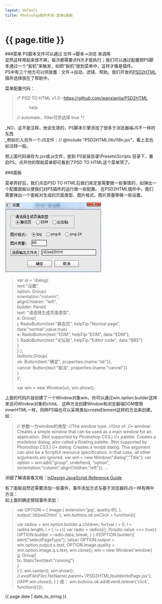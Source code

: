 ```yaml
---
layout: default
title: Photoshop插件开发-菜单&面板
---
```

# {{ page.title }}  



###菜单
PS脚本文件可以通过 文件->脚本->浏览 来调用  
显然这样用起来很不爽，每次都需要点N次才能执行；我们可以通过配置把PS脚本通过一个“扳机”来触发，如把“扳机”放到菜单中，这样才像是插件。  
PS中有三个地方可以供放置：文件->自动、滤镜、帮助。我们开发的[PSD2HTML](https://github.com/wanxianjia/PSD2HTML)插件选择放在了帮助中。

菜单配置代码：
> /*
> <javascriptresource> 
> <name>PSD TO HTML</name> 
> <about>v1.0--https://github.com/wanxianjia/PSD2HTML</about> 
> <menu>help</menu> // automate，filter可供选择
> <enableinfo>true</enableinfo> 
> </javascriptresource>
> */
_NO，这不是注释，他会生效的，PS脚本引擎添加了很多于浏览器端JS不一样的东西  
_例如引入另外一个JS文件：// @include "PSD2HTML/lib/i18n.jsx"，看上去也如注释一般。  



把上面代码保存为.jsx或.js文件，放到 PS安装目录\Presets\Scripts 目录下，重启PS，点开你的帮助菜单即可看到了PSD TO HTML这个菜单项了。

###面板

菜单弄好后，我们点击PSD TO HTML后我们肯定是需要做一些事情的，如弹出一个配置面板以便我们对PS插件的运行做一些配置。
在PSD2HTML插件中，我们需要弹出一个面板对生成的页面类型、图片格式、图片质量等做一些设置。

![Foo](img/panel.jpg)

>var ui = 'dialog{\
>    text:"设置",\
>    option: Group{\
>        orientation:"column",\
>        alignChildren: "left",\
>        builder: Panel{\
>            text: "请选择生成页面类型",\
>            a: Group{\
>                j: RadioButton{text:"静态页", helpTip:"Normal page", data:"normal",value:true}\
>                e: RadioButton{text:"EDM", helpTip:"EDM", data:"EDM"},\
>                l: RadioButton{text:"论坛贴", helpTip:"Editor code", data:"BBS"}\
>            }\
>        }
>    },\
>    buttons:Group{\
>        ok: Button{text:"确定",  properties:{name:"ok"}},\
>        cancel: Button{text:"取消",  properties:{name:"cancel"}}\
>    }\
>}';
>
>var win = new Window(ui);
>win.show();

上面的代码片段创建了一个Window对象win，你可以通过win.option.builder这样来访问Window对象的child。
这种方法创建Window和浏览器端DOM使用innerHTML一样，同样PS端也可以采用类似createElement这样的方法来创建。  
如：
>// 参数一为window的类型:
>//The window type. 
>//One of: 
>//•  window: Creates a simple window that can be used as a main window for an application. (Not supported by Photoshop CS3.) 
>//•  palette: Creates a modeless dialog, also called a floating palette. (Not supported by Photoshop CS3.) 
>//•  dialog: Creates a modal dialog. This argument can also be a ScriptUI resource specification; in that case, all other arguments are ignored. 
>var win = new Window("dialog","Title"); 
>var option = win.add("group", undefiend, "option",{orientation:"column",alignChildren:"left"});
> ...

详细了解请查看文档：[InDesign JavaScript Reference Guide](http://www.jongware.com/idjshelp.html)

有了面板自然还需要添加一些事件，事件添加方式与基于浏览器的JS一样有两中方法：  
如上面的确定按钮事件添加：
>var OPTION = {
>		image:{
>			extension:'jpg',
>			quality:60,
>		},
>		output:'/d/psd2html'
>	};
>win.buttons.ok.onClick = function(){
>    
>    var radios = win.option.builder.a.children;
>    for(var i = 0, l = radios.length; i < l; i++){
>        var radio = radios[i];
>        if(radio.value === true){
>            OPTION.builder = radio.data;
>            break;
>        }
>    }
>    if(OPTION.builder){
>        alert("selectPageType");
>    }else{
>        OPTION.output = win.option.output.s.text;
>        OPTION.image.quality = win.option.image.q.s.text;
>        win.close();
>        win = new Window('window{\
>            g: Group{\
>                tx: StaticText{text:"running"}\
>            }\
>        }');
>        win.center();
>        win.show();
>        //$.evalFile(File($.fileName).parent+'/PSD2HTML/builder/toPage.jsx');       
>        //APP.win.close();
>    }
>}
或：
>win.buttons.ok.addEventListener('click', function(){});

<p>{{ page.date | date_to_string }}</p>